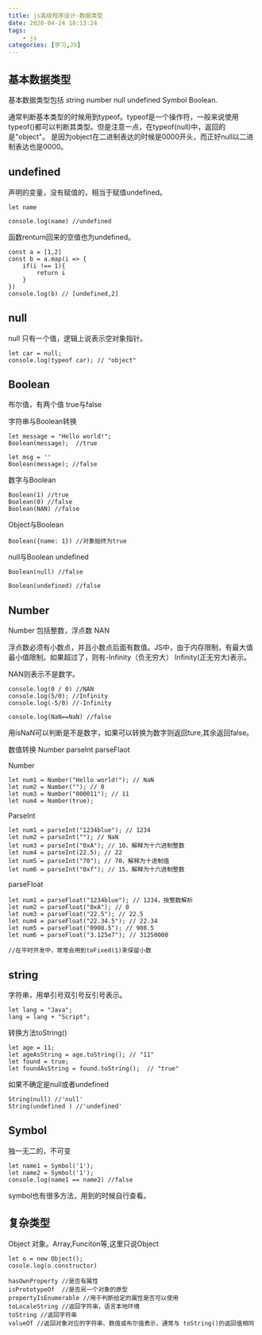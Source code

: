 ```yaml
---
title: js高级程序设计-数据类型
date: 2020-04-24 18:13:24
tags:
    - js
categories: [学习,JS]
---
```


## 基本数据类型

基本数据类型包括 string number null undefined Symbol Boolean.
<!-- more -->

通常判断基本类型的时候用到typeof。typeof是一个操作符，一般来说使用typeof()都可以判断其类型。但是注意一点，在typeof(null)中，返回的是"object"。
是因为object在二进制表达的时候是0000开头，而正好null以二进制表达也是0000。

## undefined

声明的变量，没有赋值的，相当于赋值undefined。

```
let name 

console.log(name) //undefined
```

函数renturn回来的空值也为undefined。

```
const a = [1,2]
const b = a.map(i => {
    if(i !== 1){
        return i
    }
})
console.log(b) // [undefined,2]
```

## null

null 只有一个值，逻辑上说表示空对象指针。
```
let car = null; 
console.log(typeof car); // "object"
```

## Boolean

布尔值，有两个值 true与false

字符串与Boolean转换

```
let message = "Hello world!"; 
Boolean(message);  //true

let msg = ''
Boolean(message); //false
```

数字与Boolean
```
Boolean(1) //true
Boolean(0) //false
Boolean(NAN) //false
```
Object与Boolean

```
Boolean({name: 1}) //对象始终为true
```
null与Boolean undefined

```
Boolean(null) //false

Boolean(undefined) //false
```

## Number 

Number 包括整数，浮点数 NAN

浮点数必须有小数点，并且小数点后面有数值。JS中，由于内存限制，有最大值最小值限制。如果超过了，则有-Infinity（负无穷大） Infinity(正无穷大)表示。

NAN则表示不是数字。

```
console.log(0 / 0) //NAN
console.log(5/0); //Infinity
console.log(-5/0) //-Infinity

console.log(NaN==NaN) //false
```
用isNaN可以判断是不是数字，如果可以转换为数字则返回ture,其余返回false。

数值转换 Number parseInt parseFlaot

Number
```
let num1 = Number("Hello world!"); // NaN 
let num2 = Number(""); // 0 
let num3 = Number("000011"); // 11 
let num4 = Number(true);
```
ParseInt
```
let num1 = parseInt("1234blue"); // 1234 
let num2 = parseInt(""); // NaN 
let num3 = parseInt("0xA"); // 10，解释为十六进制整数
let num4 = parseInt(22.5); // 22 
let num5 = parseInt("70"); // 70，解释为十进制值
let num6 = parseInt("0xf"); // 15，解释为十六进制整数
```
parseFloat

```
let num1 = parseFloat("1234blue"); // 1234，按整数解析
let num2 = parseFloat("0xA"); // 0 
let num3 = parseFloat("22.5"); // 22.5 
let num4 = parseFloat("22.34.5"); // 22.34 
let num5 = parseFloat("0908.5"); // 908.5 
let num6 = parseFloat("3.125e7"); // 31250000

//在平时开发中，常常会用到toFixed(1)来保留小数
```
## string

字符串，用单引号双引号反引号表示。

```
let lang = "Java"; 
lang = lang + "Script";
```
转换方法toString()

```
let age = 11; 
let ageAsString = age.toString(); // "11" 
let found = true;
let foundAsString = found.toString();  // "true" 
```
如果不确定是null或者undefined 

```
String(null) //'null'
String(undefined ) //'undefined'
```

## Symbol

独一无二的，不可变

```
let name1 = Symbol('1'); 
let name2 = Symbol('1');
console.log(name1 == name2) //false
```
symbol也有很多方法，用到的时候自行查看。

## 复杂类型

Object 对象。Array,Funciton等,这里只说Object

```
let o = new Object();
cosole.log(o.constructor)

hasOwnProperty //是否有属性
isPrototypeOf  //是否另一个对象的原型
propertyIsEnumerable //用于判断给定的属性是否可以使用
toLocaleString //返回字符串，语言本地环境
toString //返回字符串
valueOf //返回对象对应的字符串、数值或布尔值表示，通常与 toString()的返回值相同

```
